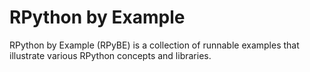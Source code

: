 RPython by Example
==================

RPython by Example (RPyBE) is a collection of runnable examples that illustrate
various RPython concepts and libraries.
